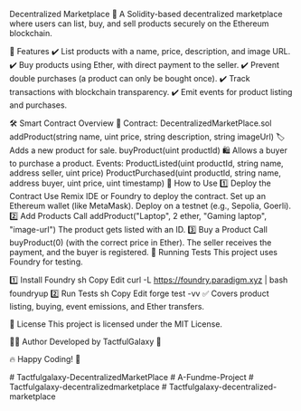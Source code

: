 Decentralized Marketplace 🛒
A Solidity-based decentralized marketplace where users can list, buy, and sell products securely on the Ethereum blockchain.

📌 Features
✔️ List products with a name, price, description, and image URL.
✔️ Buy products using Ether, with direct payment to the seller.
✔️ Prevent double purchases (a product can only be bought once).
✔️ Track transactions with blockchain transparency.
✔️ Emit events for product listing and purchases.

🛠️ Smart Contract Overview
📝 Contract: DecentralizedMarketPlace.sol
addProduct(string name, uint price, string description, string imageUrl)
🏷️ Adds a new product for sale.
buyProduct(uint productId)
🛍️ Allows a buyer to purchase a product.
Events:
ProductListed(uint productId, string name, address seller, uint price)
ProductPurchased(uint productId, string name, address buyer, uint price, uint timestamp)
🚀 How to Use
1️⃣ Deploy the Contract
Use Remix IDE or Foundry to deploy the contract.
Set up an Ethereum wallet (like MetaMask).
Deploy on a testnet (e.g., Sepolia, Goerli).
2️⃣ Add Products
Call addProduct("Laptop", 2 ether, "Gaming laptop", "image-url")
The product gets listed with an ID.
3️⃣ Buy a Product
Call buyProduct(0) (with the correct price in Ether).
The seller receives the payment, and the buyer is registered.
🧪 Running Tests
This project uses Foundry for testing.

1️⃣ Install Foundry
sh
Copy
Edit
curl -L https://foundry.paradigm.xyz | bash
foundryup
2️⃣ Run Tests
sh
Copy
Edit
forge test -vv
✅ Covers product listing, buying, event emissions, and Ether transfers.

📜 License
This project is licensed under the MIT License.

👨‍💻 Author
Developed by TactfulGalaxy 🌌

🔥 Happy Coding! 🚀







#   T a c t f u l g a l a x y - D e c e n t r a l i z e d M a r k e t P l a c e  
 #   A - F u n d m e - P r o j e c t  
 #   T a c t f u l g a l a x y - d e c e n t r a l i z e d m a r k e t p l a c e  
 #   T a c t f u l g a l a x y - d e c e n t r a l i z e d - m a r k e t p l a c e  
 
